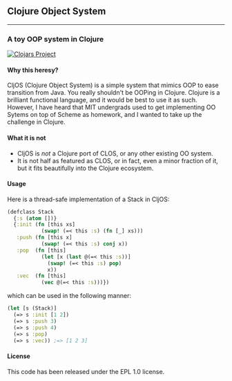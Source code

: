 ## Clojure Object System
------------------------
### A toy OOP system in Clojure

[![Clojars Project](http://clojars.org/cljos/latest-version.svg)](http://clojars.org/cljos)

#### Why this heresy?
CljOS (Clojure Object System) is a simple system that mimics OOP to ease transition from Java. You really shouldn't be OOPing in Clojure. Clojure is a brilliant functional language, and it would be best to use it as such. However, I have heard that MIT undergrads used to get implementing OO Sytems on top of Scheme as homework, and I wanted to take up the challenge in Clojure.

#### What it is not
* CljOS is *not* a Clojure port of CLOS, or any other existing OO system.
* It is not half as featured as CLOS, or in fact, even a minor fraction of it, but it fits beautifully into the Clojure ecosystem.

#### Usage
Here is a thread-safe implementation of a Stack in CljOS:

```clojure
(defclass Stack 
  {:s (atom [])}
  {:init (fn [this xs] 
           (swap! (=< this :s) (fn [_] xs)))
   :push (fn [this x]
           (swap! (=< this :s) conj x))
   :pop  (fn [this]
           (let [x (last @(=< this :s))]
             (swap! (=< this :s) pop)
             x))
   :vec  (fn [this]
           (vec @(=< this :s)))})
```
which can be used in the following manner:

```clojure
(let [s (Stack)]
  (=> s :init [1 2])
  (=> s :push 3) 
  (=> s :push 4)
  (=> s :pop)
  (=> s :vec)) ;=> [1 2 3]
```

#### License
This code has been released under the EPL 1.0 license.
